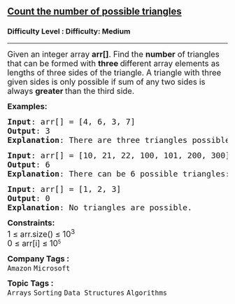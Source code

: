 <h2><a href="https://www.geeksforgeeks.org/problems/count-possible-triangles-1587115620/1?_gl=1*1636lio*_up*MQ..*_gs*MQ..&gclid=CjwKCAjw2brFBhBOEiwAVJX5GHbuhGBy3ebe6KdIr8ciWMNpR3k3K4gBCWBwW33P_zKs7R2U25ob0xoCNrsQAvD_BwE&gbraid=0AAAAAC9yBkCF7esJ4L02BV1aPPX6tyG6v">Count the number of possible triangles</a></h2><h3>Difficulty Level : Difficulty: Medium</h3><hr><div class="problems_problem_content__Xm_eO"><p><span style="font-size: 18px;">Given an integer array <strong>arr[]</strong>. Find the <strong>number</strong> of triangles that can be formed with <strong>three </strong>different array elements as lengths of three sides of the triangle. </span><span style="font-size: 18px;">A triangle with three given sides is only possible if sum of any two sides is always <strong>greater </strong>than the third side.</span></p>
<p><span style="font-size: 18px;"><strong>Examples:</strong></span></p>
<pre><span style="font-size: 18px;"><strong>Input</strong>: arr[] = [4, 6, 3, 7]
<strong>Output</strong>: 3
<strong>Explanation</strong>: There are three triangles possible [3, 4, 6], [4, 6, 7] and [3, 6, 7]. Note that [3, 4, 7] is not a possible triangle.  <br></span></pre>
<pre><span style="font-size: 18px;"><strong>Input</strong>: arr[] = [10, 21, 22, 100, 101, 200, 300]
<strong>Output</strong>: 6
<strong>Explanation</strong>: There can be 6 possible triangles: [10, 21, 22], [21, 100, 101], [22, 100, 101], [10, 100, 101], [100, 101, 200] and [101, 200, 300].</span>
</pre>
<pre><span style="font-size: 18px;"><strong>Input</strong>: arr[] = [1, 2, 3]
<strong>Output</strong>: 0
<strong>Explanation</strong>: No triangles are possible.</span></pre>
<p><span style="font-size: 18px;"><strong>Constraints:</strong><br>1 ≤ arr.size() ≤ 10<sup>3</sup></span><br><span style="font-size: 18px;">0 ≤ arr[i] ≤ 10</span><sup>5</sup></p></div><p><span style=font-size:18px><strong>Company Tags : </strong><br><code>Amazon</code>&nbsp;<code>Microsoft</code>&nbsp;<br><p><span style=font-size:18px><strong>Topic Tags : </strong><br><code>Arrays</code>&nbsp;<code>Sorting</code>&nbsp;<code>Data Structures</code>&nbsp;<code>Algorithms</code>&nbsp;